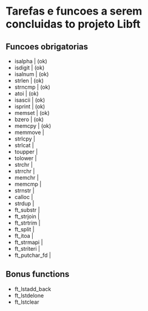 

# Tarefas e funcoes a serem concluidas to projeto Libft

## Funcoes obrigatorias

- isalpha       | (ok) 
- isdigit       | (ok)
- isalnum       | (ok)  
- strlen        | (ok) 
- strncmp       | (ok) 
- atoi          | (ok)
- isascii       | (ok)
- isprint       | (ok)
- memset        | (ok)
- bzero         | (ok)
- memcpy        | (ok)
- memmove       |
- strlcpy       |
- strlcat       |
- toupper       |
- tolower       |
- strchr        |
- strrchr       |
- memchr        |
- memcmp        |
- strnstr       |
- calloc        |
- strdup        |
- ft_substr     |
- ft_strjoin    |
- ft_strtrim    |
- ft_split      |
- ft_itoa       |
- ft_strmapi    |
- ft_striteri   |
- ft_putchar_fd |

## Bonus functions

- ft_lstadd_back
- ft_lstdelone
- ft_lstclear

